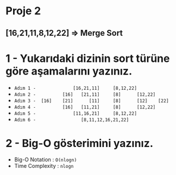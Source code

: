 # Proje 2
## [16,21,11,8,12,22] => Merge Sort

# 1 - Yukarıdaki dizinin sort türüne göre aşamalarını yazınız.

- `Adım 1 -              [16,21,11]     [8,12,22]`     
- `Adım 2 -          [16]   [21,11]     [8]      [12,22]`        
- `Adım 3 -  [16]    [21]      [11]     [8]      [12]    [22]`   
- `Adım 4 -          [16]   [11,21]     [8]      [12,22]` 
- `Adım 5 -              [11,16,21]     [8,12,22]`  
- `Adım 6 -                 [8,11,12,16,21,22]`

# 2 - Big-O gösterimini yazınız.    
- Big-O Notation : `O(nlogn)`
- Time Complexity : `nlogn`

